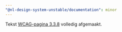 ```yaml
---
"@nl-design-system-unstable/documentation": minor
---
```


Tekst [WCAG-pagina 3.3.8](/wcag/3.3.8) volledig afgemaakt.
